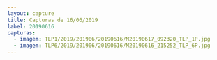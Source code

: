```yaml
---
layout: capture
title: Capturas de 16/06/2019
label: 20190616
capturas:
  - imagem: TLP1/2019/201906/20190616/M20190617_092320_TLP_1P.jpg
  - imagem: TLP6/2019/201906/20190616/M20190616_215252_TLP_6P.jpg
---
```

